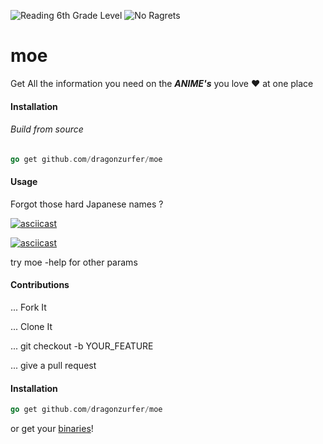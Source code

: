 ![Reading 6th Grade Level](http://forthebadge.com/images/badges/reading-6th-grade-level.svg)
![No Ragrets](http://forthebadge.com/images/badges/no-ragrets.svg)
# moe

Get All the information you need on the ***ANIME's*** you love :heart: at one place

#### Installation
###### Build from source

```go
go get github.com/dragonzurfer/moe
```

#### Usage

Forgot those hard Japanese names ?

[![asciicast](https://asciinema.org/a/ABVJRbAcvdbXIUneVRKt2UJaq.png)](https://asciinema.org/a/ABVJRbAcvdbXIUneVRKt2UJaq)

[![asciicast](https://asciinema.org/a/rfyFAkxc8vRwjAr0UvhbhQ5wO.png)](https://asciinema.org/a/rfyFAkxc8vRwjAr0UvhbhQ5wO)

try moe -help for other params

#### Contributions

... Fork It

... Clone It

... git checkout -b YOUR_FEATURE

... give a pull request

#### Installation

```go
go get github.com/dragonzurfer/moe
```
or get your [binaries]()!

